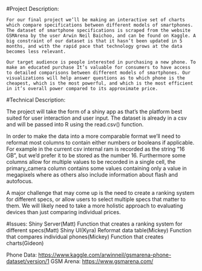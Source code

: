 #Project Description:

	For our final project we’ll be making an interactive set of charts which compare specifications between different models of smartphones. The dataset of smartphone specifications is scraped from the website GSMArena by the user Arwin Neil Baichoo, and can be found on Kaggle. A big constraint of our dataset is that it hasn’t been updated in 5 months, and with the rapid pace that technology grows at the data becomes less relevant.

	Our target audience is people interested in purchasing a new phone. To make an educated purchase It’s valuable for consumers to have access to detailed comparisons between different models of smartphones. Our visualizations will help answer questions as to which phone is the cheapest, which is the most powerful, and which is the most efficient in it’s overall power compared to its approximate price.

#Technical Description:

The project will take the form of a shiny app as that’s the platform best suited for user interaction and user input. The dataset is already in a csv and will be passed into R using the read.csv() function.

In order to make the data into a more comparable format we’ll need to reformat most columns to contain either numbers or booleans if applicable. For example in the current csv internal ram is recorded as the string “16 GB”, but we’d prefer it to be stored as the number 16. Furthermore some columns allow for multiple values to be recorded in a single cell, the primary_camera column contains some values containing only a value in megapixels where as others also include information about flash and autofocus.

A major challenge that may come up is the need to create a ranking system for different specs, or allow users to select multiple specs that matter to them. We will likely need to take a more holistic approach to evaluating devices than just comparing individual prices.

#Issues:
Shiny Server(Matt)
Function that creates a ranking system for different specs(Matt)
Shiny UI(Kyra)
Reformat data table(Mickey)
Function that compares individual phones(Mickey)
Function that creates charts(Gideon)


Phone Data: https://www.kaggle.com/arwinneil/gsmarena-phone-dataset/version/1 
GSM Arena: https://www.gsmarena.com/
